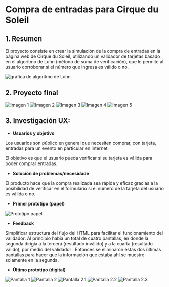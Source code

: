 # Compra de entradas para Cirque du Soleil
 
## 1. Resumen
 
El proyecto consiste en crear la simulación de la compra de entradas
en la página web de Cirque du Soleil, utilizando un validador de tarjetas
basado en el algoritmo de Luhn (método de suma de verificación), que le
permite al usuario corroborar si el número que ingresa es válido o no.
 
![gráfica de algoritmo de Luhn](https://www.101computing.net/wp/wp-content/uploads/Luhn-Algorithm.png)
 
## 2. Proyecto final
 
![Imagen 1](http://imgfz.com/i/8uWxdfR.png)
![Imagen 2](http://imgfz.com/i/GUa2qx3.png)
![Imagen 3](http://imgfz.com/i/SghLa7u.png)
![Imagen 4](http://imgfz.com/i/Q8rU2y1.png)
![Imagen 5](http://imgfz.com/i/LS9x3NP.png)
 
## 3. Investigación UX:
 
* **Usuarios y objetivo**
 
Los usuarios son público en general que necesiten comprar, con tarjeta, entradas para un evento en particular en internet.
 
El objetivo es que el usuario pueda verificar si su tarjeta es válida para poder comprar entradas.
 
* **Solución de problemas/necesidade**
 
El producto hace que la compra realizada sea rápida y eficaz gracias a la posibilidad de verificar en el formulario si el número de la tarjeta del usuario es válida o no.
 
* **Primer prototipo (papel)**
 
![Prototipo papel](http://imgfz.com/i/8uWxdfR.png)
 
* **Feedback**
 
Simplificar estructura del flujo del HTML para facilitar el funcionamiento del validador: Al principio había un total de cuatro pantallas, en donde la segunda dirigía a la tercera (resultado inválido) y a la cuarta (resultado válido), por medio del validador . Entonces se eliminaron estas dos últimas pantallas para hacer que la información que estaba ahí se muestre solamente en la segunda.
 
* **Último prototipo (digital)**
 
![Pantalla 1](http://imgfz.com/i/tWGDnVF.png)
![Pantalla 2](http://imgfz.com/i/bwpB3Td.png)
![Pantalla 2.1](http://imgfz.com/i/VLduP5g.png)
![Pantalla 2.2](http://imgfz.com/i/8PzFjUD.png)
![Pantalla 2.3](http://imgfz.com/i/gRAsBF1.png)
